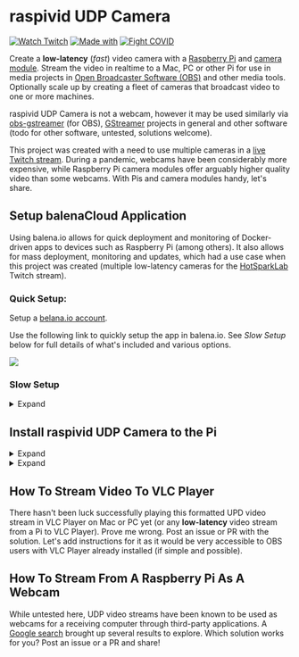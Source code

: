 # raspivid UDP Camera

[![Watch Twitch](https://img.shields.io/badge/watch-Twitch-blueviolet.svg)](https://twitch.tv/hotsparklab) [![Made with](https://img.shields.io/badge/made%20with-coffee-orange)](https://streamelements.com/hotsparklab/tip) [![Fight COVID](https://img.shields.io/badge/fight-covid-red)](https://foldforcovid.io/)

Create a **low-latency** (*fast*) video camera with a [Raspberry Pi](https://www.raspberrypi.org/) and [camera module](https://www.raspberrypi.org/products/camera-module-v2/). Stream the video in realtime to a Mac, PC or other Pi for use in media projects in [Open Broadcaster Software (OBS)](https://obsproject.com/) and other media tools. Optionally scale up by creating a fleet of cameras that broadcast video to one or more machines.

raspivid UDP Camera is not a webcam, however it may be used similarly via [obs-gstreamer](https://github.com/fzwoch/obs-gstreamer) (for OBS), [GStreamer](https://gstreamer.freedesktop.org/) projects in general and other software (todo for other software, untested, solutions welcome).

This project was created with a need to use multiple cameras in a [live Twitch stream](https://twitch.tv/hotsparklab). During a pandemic, webcams have been considerably more expensive, while Raspberry Pi camera modules offer arguably higher quality video than some webcams. With Pis and camera modules handy, let's share.

## Setup balenaCloud Application

Using balena.io allows for quick deployment and monitoring of Docker-driven apps to devices such as Raspberry Pi (among others). It also allows for mass deployment, monitoring and updates, which had a use case when this project was created (multiple low-latency cameras for the [HotSparkLab](https://twitch.tv/hotsparklab) Twitch stream).

### Quick Setup:

Setup a [belana.io account](https://dashboard.balena-cloud.com/signup).

Use the following link to quickly setup the app in balena.io. See *Slow Setup* below for full details of what's included and various options.

[![](https://www.balena.io/deploy.png)](https://dashboard.balena-cloud.com/deploy)

### Slow Setup

<details>
  <summary>Expand</summary>

  Here's a full run-through from scratch if not using the deploy button above, including descriptions of available options and where they live.

  ## Configure the Pi Camera Fleet
  
  Setup a [belana.io account](https://dashboard.balena-cloud.com/signup).

  On the [Applications dashboard](https://dashboard.balena-cloud.com/apps), choose **Create application**.

  The camera fleet of one or more Pis will be configured with defaults that will apply to all potential camera devices. Select **Fleet configuration** on the left navigation.

  Under **CUSTOM CONFIGURATION VARIABLES**, add the following variables and values. Memory will adapt to what's available on the Pi:

  | Variable Name | Value |
  | --- | --- |
  | BALENA_HOST_CONFIG_start_x | 1 |
  | BALENA_HOST_CONFIG_gpu_mem_256 | 192 |
  | BALENA_HOST_CONFIG_gpu_mem_512 | 256 |
  | BALENA_HOST_CONFIG_gpu_mem_1024 | 448 |

  Select **Environment Variables** in the left menu. Add the following required environment variables and values that tell the camera which computer to broadcast to.

  | Environment Variable | Value | Description |
  | --- | --- | --- |
  | STREAM_DESTINATION_IP | Example: 192.168.0.10 | This is the local IP address of the computer that will receive the UDP video stream. |
  | STREAM_DESTINATION_PORT | Example: 5001 | This is the the port of the receiving computer to send to. Note that this will need to be unique per camera if the computer is receiving multiple video streams. As this is in the fleet environment variables as the default, it can be overridden per device as needed. |

  Additional optional environment variables may be set as needed to customize camera/raspivid settings.

  | Environment Variable | Default Value | Description |
  | --- | --- | --- |
  | WIDTH | 1280 | Available camera image width as [supported by raspistill](https://www.raspberrypi.org/documentation/raspbian/applications/camera.md) (see 'Version 1.x' and 'Version 2.x' depending on Pi camera version used). Choose an option that pairs with IMAGE_HEIGHT. |
  | HEIGHT | 720 | Available camera image height as [supported by raspistill](https://www.raspberrypi.org/documentation/raspbian/applications/camera.md) (see 'Version 1.x' and 'Version 2.x' depending on Pi camera version used). |
  | ROTATION | 0 | Supported image rotation values: `0`, `90`, `180` or `270` |
  | FLIP_HORIZONTAL |  | Flip the image horizontally. If enabling, use a value of `-hf`. |
  | FLIP_VERTICAL |  | Flip the image vertically. If enabling, use a value of `-vf`. |
  | FRAMES_PER_SECOND | 30 | A framerate of `2` to `30` frames per second is supported. |
  | INTRA_REFRESH_PERIOD | 60 | This option specifies the number of frames between each I-frame. Larger numbers will reduce the size of the resulting video. Smaller numbers make the stream less error-prone. |
  | BITRATE | 2500000 | Bits per second. 2500000 would be 2.5Mbits/s. Setting to high will result in stuttering video (untested in this project so far, 2500000 was smooth with Ethernet connection). |
  | METERING_MODE | average | The following metering modes are supported: `average`, `spot`, `backlit` or `matrix`. See -mm details [here](https://www.raspberrypi.org/documentation/raspbian/applications/camera.md) for full details. |
  | EXPOSURE_MODE | fixedfps | The following exposure modes are supported: `auto`, `night`, `nightpreview`, `backlight`, `spotlight`, `sports`, `snow`, `beach`, `verylong`, `fixedfps`, `antishake`, `fireworks`. See -ex details [here](https://www.raspberrypi.org/documentation/raspbian/applications/camera.md) for full details. |

  ## Uplaod Application via balena.io CLI

  lone the raspivid UDP Camera repository.

  ```
  git clone https://github.com/hotsparklab/raspivid-udp-camera.git
  ```

  Follow [these instructions](https://www.balena.io/docs/reference/balena-cli/) to install the balena.io CLI, used to upload the project locally to the balena.io application.

  Login via the CLI (web authentication option when asked is recommended)

  ```
  balena login
  ```

  List available projects.

  ```
  balena apps
  ```

  Take note of the app name that was created for raspivid UDP Camera and push to the app.

  ```
  balena push your-app-name-here
  ```

  🦄 A successful deploy will end with an ascii art unicorn named Charlie.

</details>

## Install raspivid UDP Camera to the Pi

<details>
  <summary>Expand</summary>
  In the balena.io dashboard, choose **Devices** in the left navigation.

  Click the **Add Device** button at the top.

  In the modal window, set an Application Name and choose the device type, `Raspberry Pi 3` for example (several Pis supported, tested on Pi 3 and Zero Wireless), then choose **Create new application**. Note: Wireless setup can also be configured here. Wireless connections could result in added latency or dropped frames when viewing the camera depending on the connection.

  After downloading the application for the device, it can be burned to a MicroSD card using [balenaEtcher](https://www.balena.io/etcher/). Ensure the camera is installed properly to the Pi. Insert the card. Plug-in via Ethernet on same switch or use wireless if configured as such. Power the device and wait for a couple minutes. Connection status can be tracked on the Balena.io dashboard.

  ## How Stream Video In Open Broadcaster Software via GStreamer (OBS)

  GStreamer is a robust, open source multimedia framework, in this use case great for the purpose of receiving and displaying video broadcasted from the Pi. The [obs-gstreamer](https://obsproject.com/forum/resources/obs-gstreamer.696/) plugin bridges the gap between GStreamer and OBS, allowing configuration and display within OBS for a new "GStreamer source" (kinda like VLC Player, more robust and without a UI).
</details>

<details>
  <summary>Expand</summary>
  ### Install GStreamer (Windows 10)

  For the [obs-gstreamer](https://github.com/fzwoch/obs-gstreamer) to work, GStreamer runtime and the GStreamer development SDK will need to be installed to the PC. Note: There's an experimental Mac and Linux obs-gstreamer plugin, untested here. Post an issue or PR to inform us how it works if you use it.

  Download the **MinGW 64-bit** (or 32-bit if needed) runtime and development installers from [GStreamer's website](https://gstreamer.freedesktop.org/download/) and install.

  ### Add GStreamer to PATH Environment Variable (Windows 10)

  An environment variable will need to be added to Windows PATH so that obs-gstreamer knows where to look for GStreamer. Otherwise, it won't show as an option in OBS.

  Open Control Panel and search for **environment variables** on the top-right.

  Choose **Edit environment variables for your account**.

  Add a new environment variable with **variable name** of `GSTREAMER_1_0_ROOT_X86_64` and **variable value** of `C:\gstreamer\1.0\x86_64` (or wherever you installed GStreamer if different).

  Hit the **OK** button, then the parent window's **OK** button to finish up.

  ## Install obs-gstreamer Plugin to OBS

  obs-gstreamer will enable a new configurable "GStreamer source" in OBS.
  
  Visit the [obs-gstreamer](https://obsproject.com/forum/resources/obs-gstreamer.696/) page and choose **Go to download**.

  Download and extract the latest **obs-gstreamer.zip**.

  copy **obs-gstreamer.dll** into **C:\Program Files\OBS\plugins** (64-bit) or **C:\Program Files (x86)\OBS\plugins** (32-bit), altered if OBS was installed elsewhere.

  ## Add Streaming Video From Raspberry Pi To OBS

  Now for the fun part. Get live, low-latency video from the Pi to show in OBS as a video source.

  ### Find Streaming Computer IP Address

  The Pi with camera will send video to the streaming computer via UDP. To do that, the Pi will need to know the streaming computer's local IP address.

  In Windows, type `cmd` in the Windows Start search bar and hit enter to launch Windows terminal.

  Type, `ipconfig` and press Enter.

  The IP address will be towards the top and looking similar to, `192.168.0.X (just not the .255 one listed). Note that address.

  ### Point the Pi Fleet To the Streaming PC

  Back to the balena.io for a moment, visit the application's Environment Variables page. Update **STREAM_DESTINATION_IP**  value to the noted IP address above.

  If multiple Pis are going to be running the application for the same streaming computer, make sure each device specifies a unique **STREAM_DESTINATION_PORT**, e.g. `5001`, `5002`, etc.

  ### Add a GStreamer Source in OBS

  Launch OBS.

  With a scene active, under **Sources**, choose **+**.

  Select **GStreamer Source**.

  In the pipeline field enter the following, replacing YOUR_PI_PORT with the port specified in belana.io for that device (or fleet port is fine if there's only one device).

  ```
  udpsrc port=YOUR_PI_PORT ! h264parse ! avdec_h264 ! video.
  ```

  If/when the Pi is booted and running, the camera source will be displayed in the scene and can be scaled and filtered to taste. Note: Pi status can be monitored in the balena.io dashboard with latest logs shown.

  🚨🎉🚨🎉

</details>

## How To Stream Video To VLC Player

There hasn't been luck successfully playing this formatted UPD video stream in VLC Player on Mac or PC yet (or any **low-latency** video stream from a Pi to VLC Player). Prove me wrong. Post an issue or PR with the solution. Let's add instructions for it as it would be very accessible to OBS users with VLC Player  already installed (if simple and possible).

## How To Stream From A Raspberry Pi As A Webcam

While untested here, UDP video streams have been known to be used as webcams for a receiving computer through third-party applications. A [Google search](https://www.google.com/search?q=use+udp+camera+as+webcam+source&oq=use+udp) brought up several results to explore. Which solution works for you? Post an issue or a PR and share!